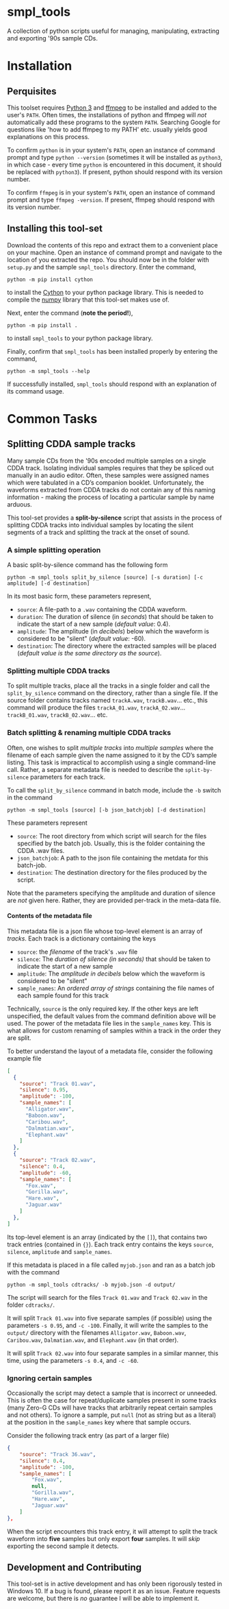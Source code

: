 # smpl_tools

A collection of python scripts useful for managing, manipulating, extracting and 
exporting '90s sample CDs.


# Installation


## Perquisites 

This toolset requires [Python 3](https://www.python.org/download/releases/3.0/) 
and [ffmpeg](https://ffmpeg.org/download.html) to be installed and added to the
user's `PATH`. Often times, the installations of python and ffmpeg will *not*
automatically add these programs to the system `PATH`. Searching Google for questions
like 'how to add ffmpeg to my PATH' etc. usually yields good explanations on this
process.

To confirm `python` is in your system's `PATH`, open an instance of command prompt and type
`python --version` (sometimes it will be installed as `python3`, in which case 
\- every time `python` is encountered in this document, it should be replaced with `python3`).
If present, python should respond with its version number.

To confirm `ffmpeg` is in your system's `PATH`, open an instance of command prompt and type
`ffmpeg -version`. If present, ffmpeg should respond with its version number.


## Installing this tool-set

Download the contents of this repo and extract them to a convenient place on your machine.
Open an instance of command prompt and navigate to the location of you extracted the repo.
You should now be in the folder with `setup.py` and the sample `smpl_tools` directory.
Enter the command,

```
python -m pip install cython
```

to install the [Cython](https://cython.org/) to your python package library. This is needed
to compile the [numpy](https://numpy.org/) library that this tool-set makes use of.

Next, enter the command (**note the period!**),

```
python -m pip install .
```

to install `smpl_tools` to your python package library.

Finally, confirm that `smpl_tools` has been installed properly by entering the 
command,

```
python -m smpl_tools --help
```

If successfully installed, `smpl_tools` should respond with an explanation of its command usage.


# Common Tasks

## Splitting CDDA sample tracks

Many sample CDs from the '90s encoded multiple samples on a single CDDA track. 
Isolating individual samples requires that they be spliced out manually in an audio editor. 
Often, these samples were assigned names which were tabulated in a CD’s companion booklet. 
Unfortunately, the waveforms extracted from CDDA tracks do not contain any of this naming 
information - making the process of locating a particular sample by name arduous.

This tool-set provides a **split-by-silence** script that assists in the process of splitting 
CDDA tracks into individual samples by locating the silent segments of a track and splitting 
the track at the onset of sound.


### A simple splitting operation

A basic split-by-silence command has the following form

```
python -m smpl_tools split_by_silence [source] [-s duration] [-c amplitude] [-d destination]
```

In its most basic form, these parameters represent,

- `source`: A file-path to a `.wav` containing the CDDA waveform.
- `duration`: The duration of silence (in *seconds*) that should 
              be taken to indicate the start of a new sample
              (*default value*: 0.4).
- `amplitude`: The amplitude (in *decibels*) below which the waveform is 
               considered to be "silent" (*default value*: -60).
- `destination`: The directory where the extracted samples will be placed
                 (*default value is the same directory as the source*).


### Splitting multiple CDDA tracks

To split multiple tracks, place all the tracks in a single folder and call the 
`split_by_silence` command on the directory, rather than a single file. 
If the source folder contains tracks named `trackA.wav`, `trackB.wav`... etc., 
this command will produce the files 
`trackA_01.wav`, `trackA_02.wav`... `trackB_01.wav`, `trackB_02.wav`... etc.


### Batch splitting & renaming multiple CDDA tracks

Often, one wishes to split *multiple tracks* into *multiple samples* where the
filename of each sample given the name assigned to it by the CD’s sample listing.
This task is impractical to accomplish using a single command-line call. 
Rather, a separate metadata file is needed to describe the 
`split-by-silence` parameters for each track.

To call the `split_by_silence` command in batch mode, include the `-b` 
switch in the command

```
python -m smpl_tools [source] [-b json_batchjob] [-d destination]
```

These parameters represent

- `source`: The root directory from which script will search for the files 
            specified by the batch job. Usually, this is the folder containing the
            CDDA .wav files.
- `json_batchjob`: A path to the json file containing the metdata for 
                   this batch-job.
- `destination`: The destination directory for the files produced by the script.

Note that the parameters specifying the amplitude and duration of silence are
*not* given here. Rather, they are provided per-track in the meta-data file.


#### Contents of the metadata file

This metadata file is a json file whose top-level element is an array of *tracks*. 
Each track is a dictionary containing the keys

-	`source`: the *filename* of the track's `.wav` file
-	`silence`: The *duration of silence (in seconds)* that should be taken to 
               indicate the start of a new sample
-	`amplitude`: The *amplitude in decibels* below which the waveform is 
                 considered to be "silent"
-	`sample_names`: An *ordered array of strings* containing the file names of 
                    each sample found for this track

Technically, `source` is the only required key. If the other keys are 
left unspecified, the default values from the command definition
above will be used. The power of the metadata file lies in the
`sample_names` key. This is what allows for custom renaming of 
samples within a track in the order they are split.

To better understand the layout of a metadata file, consider the
following example file

```json
[
  {
    "source": "Track 01.wav",
    "silence": 0.95,
    "amplitude": -100,
    "sample_names": [
      "Alligator.wav",
      "Baboon.wav",
      "Caribou.wav",
      "Dalmatian.wav",
      "Elephant.wav"
    ]
  },
  {
    "source": "Track 02.wav",
    "silence": 0.4,
    "amplitude": -60,
    "sample_names": [
      "Fox.wav",
      "Gorilla.wav",
      "Hare.wav",
      "Jaguar.wav"
    ]
  },
]
```

Its top-level element is an array (indicated by the `[]`), that
contains two track entries (contained in `{}`). Each track entry
contains the keys `source`, `silence`, `amplitude` and `sample_names`.

If this metadata is placed in a file called `myjob.json` 
and ran as a batch job with the command

```
python -m smpl_tools cdtracks/ -b myjob.json -d output/
```

The script will search for the files `Track 01.wav` and 
`Track 02.wav` in the folder `cdtracks/`. 

It will split `Track 01.wav`
into five separate samples (if possible) using the parameters 
`-s 0.95`, and `-c -100`. Finally, it will write the samples
to the `output/` directory with the filenames `Alligator.wav`,
`Baboon.wav`, `Caribou.wav`, `Dalmatian.wav`, and `Elephant.wav`
(in that order).

It will split `Track 02.wav`
into four separate samples in a similar manner, this time,
using the parameters `-s 0.4`, and `-c -60`.


### Ignoring certain samples

Occasionally the script may detect a sample that is incorrect or unneeded.
This is often the case for repeat/duplicate samples present in some tracks
(many Zero-G CDs will have tracks that arbitrarily repeat certain samples
and not others). To ignore a sample, put `null` (not as string but as a literal)
at the position in the `sample_names` key where that sample occurs.

Consider the following track entry (as part of a larger file)

```json
{
    "source": "Track 36.wav",
    "silence": 0.4,
    "amplitude": -100,
    "sample_names": [
        "Fox.wav",
        null,
        "Gorilla.wav",
        "Hare.wav",
        "Jaguar.wav"
    ]
},
```

When the script encounters this track entry, it will attempt to split the track
waveform into **five** samples but only export **four** samples.
It will *skip* exporting the second sample it detects.


## Development and Contributing

This tool-set is in active development and has only been rigorously 
tested in Windows 10. If a bug is found, please report it as an issue.
Feature requests are welcome, but there is *no* guarantee I will 
be able to implement it.

